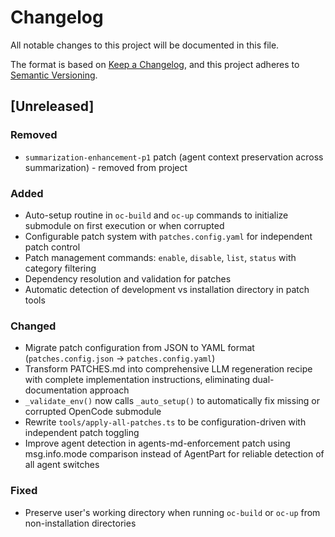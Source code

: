 # Changelog

All notable changes to this project will be documented in this file.

The format is based on [Keep a Changelog](https://keepachangelog.com/en/1.0.0/),
and this project adheres to [Semantic Versioning](https://semver.org/spec/v2.0.0.html).

## [Unreleased]

### Removed
- `summarization-enhancement-p1` patch (agent context preservation across summarization) - removed from project

### Added
- Auto-setup routine in `oc-build` and `oc-up` commands to initialize submodule on first execution or when corrupted
- Configurable patch system with `patches.config.yaml` for independent patch control
- Patch management commands: `enable`, `disable`, `list`, `status` with category filtering
- Dependency resolution and validation for patches
- Automatic detection of development vs installation directory in patch tools

### Changed
- Migrate patch configuration from JSON to YAML format (`patches.config.json` → `patches.config.yaml`)
- Transform PATCHES.md into comprehensive LLM regeneration recipe with complete implementation instructions, eliminating dual-documentation approach
- `_validate_env()` now calls `_auto_setup()` to automatically fix missing or corrupted OpenCode submodule
- Rewrite `tools/apply-all-patches.ts` to be configuration-driven with independent patch toggling
- Improve agent detection in agents-md-enforcement patch using msg.info.mode comparison instead of AgentPart for reliable detection of all agent switches

### Fixed
- Preserve user's working directory when running `oc-build` or `oc-up` from non-installation directories
